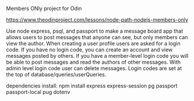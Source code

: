 Members ONly project for Odin

https://www.theodinproject.com/lessons/node-path-nodejs-members-only

Use node express, psql, and passport to make a message board app that allows users to post messages that anyone can see, but only members can view the author. When creating a user profile users are asked for a login code. If you have no login code, you can create an account and view messages posted by others. If you have a member-level login code you will be able to post messages and read the authors of other messages. With admin level login code user can delete messages. Login codes are set at the top of database/queries/userQueries.




dependencies install: 
npm install express express-session pg passport passport-local pug dotenv